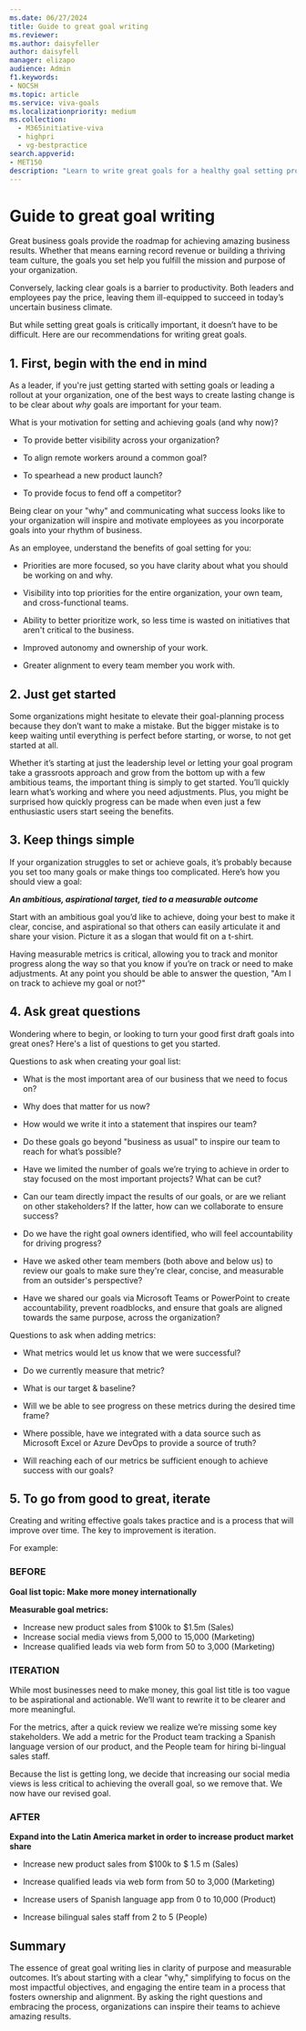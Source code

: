 ```yaml
---
ms.date: 06/27/2024
title: Guide to great goal writing
ms.reviewer: 
ms.author: daisyfeller
author: daisyfell
manager: elizapo
audience: Admin
f1.keywords:
- NOCSH
ms.topic: article
ms.service: viva-goals
ms.localizationpriority: medium
ms.collection:
  - M365initiative-viva
  - highpri
  - vg-bestpractice
search.appverid:
- MET150
description: "Learn to write great goals for a healthy goal setting program."
---
```


# Guide to great goal writing

Great business goals provide the roadmap for achieving amazing business results. Whether that means earning record revenue or building a thriving team culture, the goals you set help you fulfill the mission and purpose of your organization.

Conversely, lacking clear goals is a barrier to productivity. Both leaders and employees pay the price, leaving them ill-equipped to succeed in today’s uncertain business climate.

But while setting great goals is critically important, it doesn’t have to be difficult. Here are our recommendations for writing great goals.

## 1. First, begin with the end in mind

As a leader, if you're just getting started with setting goals or leading a rollout at your organization, one of the best ways to create lasting change is to be clear about *why* goals are important for your team.

What is your motivation for setting and achieving goals (and why now)?

- To provide better visibility across your organization?

- To align remote workers around a common goal?

- To spearhead a new product launch?

- To provide focus to fend off a competitor?

Being clear on your "why" and communicating what success looks like to your organization will inspire and motivate employees as you incorporate goals into your rhythm of business.

As an employee, understand the benefits of goal setting for you:

- Priorities are more focused, so you have clarity about what you should be working on and why.

- Visibility into top priorities for the entire organization, your own team, and cross-functional teams.

- Ability to better prioritize work, so less time is wasted on initiatives that aren't critical to the business.

- Improved autonomy and ownership of your work.

- Greater alignment to every team member you work with.

## 2. Just get started

Some organizations might hesitate to elevate their goal-planning process because they don’t want to make a mistake. But the bigger mistake is to keep waiting until everything is perfect before starting, or worse, to not get started at all.

Whether it’s starting at just the leadership level or letting your goal program take a grassroots approach and grow from the bottom up with a few ambitious teams, the important thing is simply to get started. You’ll quickly learn what’s working and where you need adjustments. Plus, you might be surprised how quickly progress can be made when even just a few enthusiastic users start seeing the benefits.

## 3. Keep things simple

If your organization struggles to set or achieve goals, it’s probably because you set too many goals or make things too complicated. Here’s how you should view a goal:

***An ambitious, aspirational target, tied to a measurable outcome***

Start with an ambitious goal you’d like to achieve, doing your best to make it clear, concise, and aspirational so that others can easily articulate it and share your vision. Picture it as a slogan that would fit on a t-shirt.  

Having measurable metrics is critical, allowing you to track and monitor progress along the way so that you know if you’re on track or need to make adjustments. At any point you should be able to answer the question, "Am I on track to achieve my goal or not?"  

## 4. Ask great questions

Wondering where to begin, or looking to turn your good first draft goals into great ones? Here's a list of questions to get you started.

Questions to ask when creating your goal list:

- What is the most important area of our business that we need to focus on?

- Why does that matter for us now?

- How would we write it into a statement that inspires our team?

- Do these goals go beyond "business as usual" to inspire our team to reach for what’s possible?

- Have we limited the number of goals we’re trying to achieve in order to stay focused on the most important projects? What can be cut?

- Can our team directly impact the results of our goals, or are we reliant on other stakeholders? If the latter, how can we collaborate to ensure success?

- Do we have the right goal owners identified, who will feel accountability for driving progress?

- Have we asked other team members (both above and below us) to review our goals to make sure they're clear, concise, and measurable from an outsider's perspective?

- Have we shared our goals via Microsoft Teams or PowerPoint to create accountability, prevent roadblocks, and ensure that goals are aligned towards the same purpose, across the organization?

Questions to ask when adding metrics:

- What metrics would let us know that we were successful?

- Do we currently measure that metric?

- What is our target & baseline?  

- Will we be able to see progress on these metrics during the desired time frame?

- Where possible, have we integrated with a data source such as Microsoft Excel or Azure DevOps to provide a source of truth?

- Will reaching each of our metrics be sufficient enough to achieve success with our goals?

## 5. To go from good to great, iterate

Creating and writing effective goals takes practice and is a process that will improve over time. The key to improvement is iteration.

For example:

### BEFORE

**Goal list topic: Make more money internationally**

**Measurable goal metrics:**

- Increase new product sales from $100k to $1.5m (Sales)
- Increase social media views from 5,000 to 15,000 (Marketing)
- Increase qualified leads via web form from 50 to 3,000 (Marketing)

### ITERATION

While most businesses need to make money, this goal list title is too vague to be aspirational and actionable. We’ll want to rewrite it to be clearer and more meaningful.  

For the metrics, after a quick review we realize we’re missing some key stakeholders. We add a metric for the Product team tracking a Spanish language version of our product, and the People team for hiring bi-lingual sales staff.  

Because the list is getting long, we decide that increasing our social media views is less critical to achieving the overall goal, so we remove that. We now have our revised goal.

### AFTER

**Expand into the Latin America market in order to increase product market share**

- Increase new product sales from $100k to $ 1.5 m (Sales)

- Increase qualified leads via web form from 50 to 3,000 (Marketing)

- Increase users of Spanish language app from 0 to 10,000 (Product)

- Increase bilingual sales staff from 2 to 5 (People)

## Summary

The essence of great goal writing lies in clarity of purpose and measurable outcomes. It’s about starting with a clear "why," simplifying to focus on the most impactful objectives, and engaging the entire team in a process that fosters ownership and alignment. By asking the right questions and embracing the process, organizations can inspire their teams to achieve amazing results.
